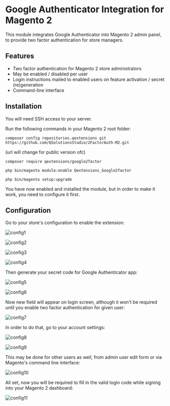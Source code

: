 # Google Authenticator Integration for Magento 2

This module integrates Google Authenticator into Magento 2 admin panel, to provide two factor authentication for store managers.
 
## Features
 
* Two factor authentication for Magento 2 store administrators
* May be enabled / disabled per user
* Login instructions mailed to enabled users on feature activation / secret (re)generation
* Command-line interface
 
## Installation
 
You will need SSH access to your server.

Run the following commands in your Magento 2 root folder:

`composer config repositories.qextensions git https://github.com/QSolutionsStudio/2FactorAuth-M2.git`

(url will change for public version ofc)

`composer require qextensions/google2factor`

`php bin/magento module:enable Qextensions_Google2factor`

`php bin/magento setup:upgrade`

You have now enabled and installed the module, but in order to make it work, you need to configure it first.

## Configuration

Go to your store's configuration to enable the extension:

![config1](/screenshots/screenshot_config1.png)

![config2](/screenshots/screenshot_config2.png)

![config3](/screenshots/screenshot_config3.png)

![config4](/screenshots/screenshot_config4.png)

Then generate your secret code for Google Authenticator app:

![config5](/screenshots/screenshot_config5.png)

![config6](/screenshots/screenshot_config6.png)

Now new field will appear on login screen, although it won't be required until you enable two factor authentication for given user:

![config7](/screenshots/screenshot_config7.png)

In order to do that, go to your account settings:

![config8](/screenshots/screenshot_config8.png)

![config9](/screenshots/screenshot_config9.png)

This may be done for other users as well, from admin user edit form or via Magento's command line interface:
                                                                    
![config10](/screenshots/screenshot_config10.png)

All set, now you will be required to fill in the valid login code while signing into your Magento 2 dashboard:

![config11](/screenshots/screenshot_config11.png)